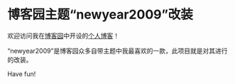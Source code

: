 # 博客园主题“newyear2009”改装

欢迎访问我在[博客园](https://www.cnblogs.com/)中开设的[个人博客](https://www.cnblogs.com/youshilife/)！

“newyear2009”是博客园众多自带主题中我最喜欢的一款，此项目就是对其进行的改装。

Have fun!
